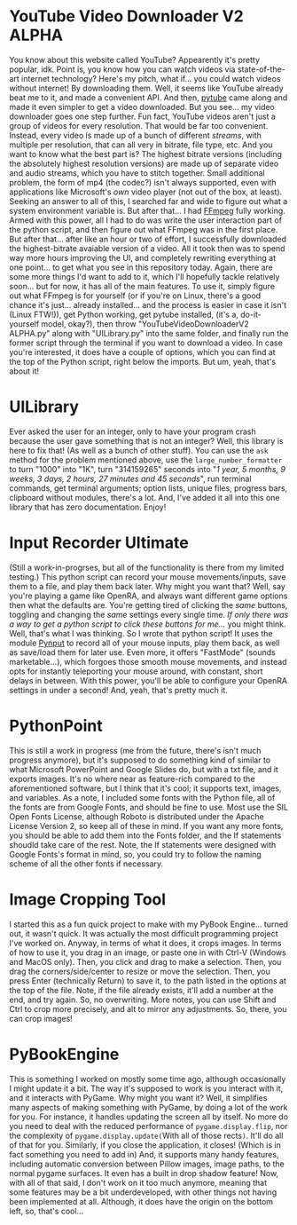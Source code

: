 # YouTube Video Downloader V2 ALPHA
You know about this website called YouTube? Appearently it's pretty popular, idk. Point is, you know how you can watch videos via state-of-the-art internet technology? Here's my pitch, what if... you could watch videos without internet! By downloading them. Well, it seems like YouTube already beat me to it, and made a convenient API. And then, [pytube](https://pypi.org/project/pytube) came along and made it even simpler to get a video downloaded. But you see... my video downloader goes one step further. Fun fact, YouTube videos aren't just a group of videos for every resolution. That would be far too convenient. Instead, every video is made up of a bunch of different *streams*, with multiple per resolution, that can all very in bitrate, file type, etc. And you want to know what the best part is? The highest bitrate versions (including the absolutely highest resolution versions) are made up of separate video and audio streams, which you have to stitch together. Small additional problem, the form of mp4 (the codec?) isn't always supported, even with applications like Microsoft's *own* video player (not out of the box, at least). Seeking an answer to all of this, I searched far and wide to figure out what a system environment variable is. But after that... I had [FFmpeg](https://ffmpeg.org) fully working. Armed with this power, all I had to do was write the user interaction part of the python script, and then figure out what FFmpeg was in the first place. But after that... after like an hour or two of effort, I successfully downloaded the highest-bitrate avaiable version of a video. All it took then was to spend way more hours improving the UI, and completely rewriting everything at one point... to get what you see in this repository today. Again, there are some more things I'd want to add to it, which I'll hopefully tackle relatively soon... but for now, it has all of the main features. To use it, simply figure out what FFmpeg is for yourself (or if you're on Linux, there's a good chance it's just... already installed... and the process is easier in case it isn't (Linux FTW!)), get Python working, get pytube installed, (it's a, do-it-yourself model, okay?), then throw "YouTubeVideoDownloaderV2 ALPHA.py" along with "UILibrary.py" into the same folder, and finally run the former script through the terminal if you want to download a video. In case you're interested, it does have a couple of options, which you can find at the top of the Python script, right below the imports. But um, yeah, that's about it!

# UILibrary
Ever asked the user for an integer, only to have your program crash because the user gave something that is not an integer? Well, this library is here to fix that! (As well as a bunch of other stuff). You can use the `ask` method for the problem mentioned above, use the `large_number_formatter` to turn "1000" into "1K", turn "314159265" seconds into "*1 year, 5 months, 9 weeks, 3 days, 2 hours, 27 minutes and 45 seconds*", run terminal commands, get terminal arguments; option lists, unique files, progress bars, clipboard without modules, there's a lot. And, I've added it all into this one library that has zero documentation. Enjoy!

# Input Recorder Ultimate
(Still a work-in-progrses, but all of the functionality is there from my limited testing.)
This python script can record your mouse movements/inputs, save them to a file, and play them back later. Why might you want that? Well, say you're playing a game like OpenRA, and always want different game options then what the defaults are. You're getting tired of clicking the *same* buttons, toggling and changing the *same* settings every single time. *If only there was a way to get a python script to click these buttons for me...* you might think. Well, that's what I was thinking. So I wrote that python script! It uses the module [Pynput](https://pypi.org/project/pynput) to record all of your mouse inputs, play them back, as well as save/load them for later use. Even more, it offers "FastMode" (sounds marketable...), which forgoes those smooth mouse movements, and instead opts for instantly teleporting your mouse around, with constant, short delays in between. With this power, you'll be able to configure your OpenRA settings in under a second! And, yeah, that's pretty much it.

# PythonPoint
This is still a work in progress (me from the future, there's isn't much progress anymore), but it's supposed to do something kind of similar to what Microsoft PowerPoint and Google Slides do, but with a txt file, and it exports images. It's no where near as feature-rich compared to the aforementioned software, but I think that it's cool; it supports text, images, and variables. As a note, I included some fonts with the Python file, all of the fonts are from Google Fonts, and should be fine to use. Most use the SIL Open Fonts License, although Roboto is distributed under the Apache License Version 2, so keep all of these in mind. If you want any more fonts, you should be able to add them into the Fonts folder, and the If statements shoudld take care of the rest. Note, the If statements were designed with Google Fonts's format in mind, so, you could try to follow the naming scheme of all the other fonts if necessary.

# Image Cropping Tool
I started this as a fun quick project to make with my PyBook Engine... turned out, it wasn't quick. It was actually the most difficult programming project I've worked on. Anyway, in terms of what it does, it crops images. In terms of how to use it, you drag in an image, or paste one in with Ctrl-V (Windows and MacOS only). Then, you click and drag to make a selection. Then, you drag the corners/side/center to resize or move the selection. Then, you press Enter (technically Return) to save it, to the path listed in the options at the top of the file. Note, if the file already exists, it'll add a number at the end, and try again. So, no overwriting. More notes, you can use Shift and Ctrl to crop more precisely, and alt to mirror any adjustments. So, there, you can crop images!

# PyBookEngine
This is something I worked on mostly some time ago, although occasionally I might update it a bit. The way it's supposed to work is you interact with it, and it interacts with PyGame. Why might you want it? Well, it simplifies many aspects of making something with PyGame, by doing a lot of the work for you. For instance, it handles updating the screen all by itself. No more do you need to deal with the reduced performance of `pygame.display.flip`, nor the complexity of `pygame.display.update(`With all of those rects`)`. It'll do all of that for you. Similarly, if you close the application, it closes! (Which is in fact something you need to add in) And, it supports many handy features, including automatic conversion between Pillow images, image paths, to the normal pygame surfaces. It even has a built in drop shadow feature! Now, with all of that said, I don't work on it too much anymore, meaning that some features may be a bit underdeveloped, with other things not having been implemented at all. Although, it does have the origin on the bottom left, so, that's cool...
